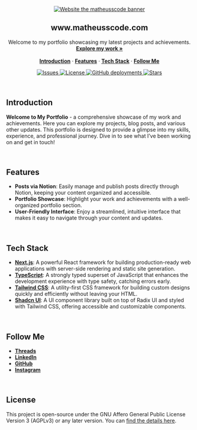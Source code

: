 <p align="center">
<a href="https://www.matheusscode.com" >
  <img alt="Website the matheusscode banner" src="https://github.com/user-attachments/assets/4cc1ef02-e07f-471f-9385-cc2854854d84"  />
</a>
</p>


<h2 align="center">www.matheusscode.com</h2>

<p align="center">
    Welcome to my portfolio showcasing my latest projects and achievements.
    <br />
    <a href="https://www.matheusscode.com"><strong>Explore my work »</strong></a>
    <br />
    <br />
    <a href="#introduction"><strong>Introduction</strong></a> ·
    <a href="#features"><strong>Features</strong></a> ·
    <a href="#tech-stack"><strong>Tech Stack</strong></a> · 
    <a href="#follow-me"><strong>Follow Me</strong></a> 
</p>

<p align="center">

<a href="https://github.com/matheusscode/www.matheusscode.com/issues" target="_blank">
    <img src="https://img.shields.io/github/issues/matheusscode/www.matheusscode.com?logo=github&label=Issues" alt="Issues"/>
</a>
<a href="https://github.com/matheusscode/www.matheusscode.com/blob/canary/LICENSE" target="_blank">
    <img src="https://img.shields.io/github/license/matheusscode/www.matheusscode.com?label=License" alt="License"/>
</a>
<a href="https://github.com/matheusscode/www.matheusscode.com/deployments" target="_blank">
    <img src="https://img.shields.io/github/deployments/matheusscode/www.matheusscode.com/Production?label=Deployment" alt="GitHub deployments"/>
</a>
<a href="https://github.com/matheusscode/www.matheusscode.com/stargazers" target="_blank">
    <img src="https://img.shields.io/github/stars/matheusscode/www.matheusscode.com?logo=github&label=Stars" alt="Stars"/>
</a>

</p>

<br/>

## Introduction

**Welcome to My Portfolio** - a comprehensive showcase of my work and achievements. Here you can explore my projects, blog posts, and various other updates. This portfolio is designed to provide a glimpse into my skills, experience, and professional journey. Dive in to see what I’ve been working on and get in touch!

<br/>

## Features

- **Posts via Notion**: Easily manage and publish posts directly through Notion, keeping your content organized and accessible.
- **Portfolio Showcase**: Highlight your work and achievements with a well-organized portfolio section.
- **User-Friendly Interface**: Enjoy a streamlined, intuitive interface that makes it easy to navigate through your content and updates.

<br/>

## Tech Stack

- [**Next.js**](https://nextjs.org/): A powerful React framework for building production-ready web applications with server-side rendering and static site generation.
- [**TypeScript**](https://www.typescriptlang.org/): A strongly typed superset of JavaScript that enhances the development experience with type safety, catching errors early.
- [**Tailwind CSS**](https://tailwindcss.com/): A utility-first CSS framework for building custom designs quickly and efficiently without leaving your HTML.
- [**Shadcn UI**](https://ui.shadcn.dev/): A UI component library built on top of Radix UI and styled with Tailwind CSS, offering accessible and customizable components.

<br/>

## Follow Me

- [**Threads**](https://www.threads.net/@matheusscode)
- [**LinkedIn**](https://www.linkedin.com/in/matheussfigueiredo/)
- [**GitHub**](https://github.com/matheusscode)
- [**Instagram**](https://instagram.com/matheusscode)

<br/>

## License

This project is open-source under the GNU Affero General Public License Version 3 (AGPLv3) or any later version. You can [find the details here](LICENSE).
